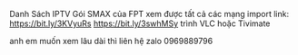 Danh Sách IPTV Gói SMAX của FPT xem được tất cả các mạng
import link: 
https://bit.ly/3KVyuRs
https://bit.ly/3swhMSy
trình VLC hoặc Tivimate


anh em muốn xem lâu dài thì liên hệ zalo 0969889796

